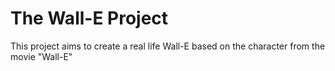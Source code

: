 # The Wall-E Project
This project aims to create a real life Wall-E based on the character from the movie "Wall-E"
